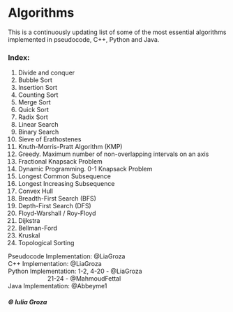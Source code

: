 # Algorithms
This is a continuously updating list of some of the most essential algorithms implemented in pseudocode, C++, Python and Java.

### Index:
1. Divide and conquer
2. Bubble Sort
3. Insertion Sort
4. Counting Sort
5. Merge Sort
6. Quick Sort
7. Radix Sort
8. Linear Search
9. Binary Search
10. Sieve of Erathostenes
11. Knuth-Morris-Pratt Algorithm (KMP)
12. Greedy. Maximum number of non-overlapping intervals on an axis
13. Fractional Knapsack Problem
14. Dynamic Programming. 0-1 Knapsack Problem
15. Longest Common Subsequence
16. Longest Increasing Subsequence
17. Convex Hull
18. Breadth-First Search (BFS)
19. Depth-First Search (DFS)
20. Floyd-Warshall / Roy-Floyd
21. Dijkstra 
22. Bellman-Ford 
23. Kruskal 
24. Topological Sorting 

Pseudocode Implementation: @LiaGroza <br>
C++ Implementation: @LiaGroza <br>
Python Implementation: 1-2, 4-20 - @LiaGroza <br>
&nbsp;&nbsp;&nbsp;&nbsp;&nbsp;&nbsp;&nbsp;&nbsp;&nbsp;&nbsp;&nbsp;&nbsp;&nbsp;&nbsp;&nbsp;&nbsp;&nbsp;&nbsp;&nbsp;&nbsp;&nbsp;&nbsp;&nbsp;21-24 - @MahmoudFettal <br>
Java Implementation: @Abbeyme1 <br>

##### © Iulia Groza
